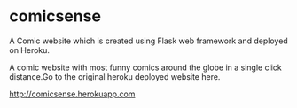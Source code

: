 # comicsense
A Comic website which is created using Flask web framework and deployed on Heroku. 

A comic website with most funny comics around the globe in a single click distance.Go to the original heroku deployed website here.

http://comicsense.herokuapp.com
